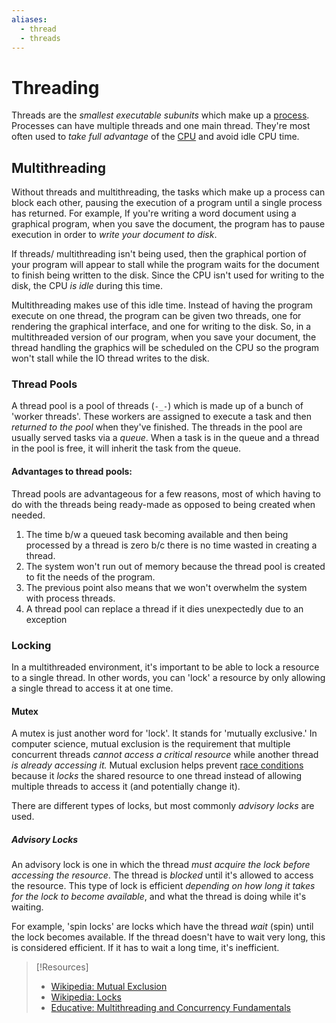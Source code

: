 ```yaml
---
aliases:
  - thread
  - threads
---
```


# Threading
Threads are the *smallest executable subunits* which make up a [process](/computers/concepts/process.md). Processes can have multiple threads and one main thread. They're most often used to *take full advantage* of the [CPU](../../computers/concepts/CPU.md) and avoid idle CPU time.
## Multithreading
Without threads and multithreading, the tasks which make up a process can block each other, pausing the execution of a program until a single process has returned. For example, If you're writing a word document using a graphical program, when you save the document, the program has to pause execution in order to *write your document to disk*. 

If threads/ multithreading isn't being used, then the graphical portion of your program will appear to stall while the program waits for the document to finish being written to the disk. Since the CPU isn't used for writing to the disk, the CPU *is idle* during this time.

Multithreading makes use of this idle time. Instead of having the program execute on one thread, the program can be given two threads, one for rendering the graphical interface, and one for writing to the disk. So, in a multithreaded version of our program, when you save your document, the thread handling the graphics will be scheduled on the CPU so the program won't stall while the IO thread writes to the disk.
### Thread Pools
A thread pool is a pool of threads (`-_-`) which is made up of a bunch of 'worker threads'. These workers are assigned to execute a task and then *returned to the pool* when they've finished. The threads in the pool are usually served tasks via a *queue*. When a task is in the queue and a thread in the pool is free, it will inherit the task from the queue.
#### Advantages to thread pools:
Thread pools are advantageous for a few reasons, most of which having to do with the threads being ready-made as opposed to being created when needed.
1. The time b/w a queued task becoming available and then being processed by a thread is zero b/c there is no time wasted in creating a thread.
2. The system won't run out of memory because the thread pool is created to fit the needs of the program.
3. The previous point also means that we won't overwhelm the system with process threads.
4. A thread pool can replace a thread if it dies unexpectedly  due to an exception
### Locking
In a multithreaded environment, it's important to be able to lock a resource to a single thread. In other words, you can 'lock' a resource by only allowing a single thread to access it at one time.
#### Mutex
A mutex is just another word for 'lock'. It stands for 'mutually exclusive.' In computer science, mutual exclusion is the requirement that multiple concurrent threads *cannot access a critical resource* while another thread *is already accessing it.* Mutual exclusion helps prevent [race conditions](/coding/bugs/race-condition.md) because it *locks* the shared resource to one thread instead of allowing multiple threads to access it (and potentially change it).

There are different types of locks, but most commonly *advisory locks* are used.
##### Advisory Locks
An advisory lock is one in which the thread *must acquire the lock before accessing the resource*. The thread is *blocked* until it's allowed to access the resource. This type of lock is efficient *depending on how long it takes for the lock to become available*, and what the thread is doing while it's waiting.

For example, 'spin locks' are locks which have the thread *wait* (spin) until the lock becomes available. If the thread doesn't have to wait very long, this is considered efficient. If it has to wait a long time, it's inefficient.

> [!Resources]
> - [Wikipedia: Mutual Exclusion](https://en.wikipedia.org/wiki/Mutual_exclusion)
> - [Wikipedia: Locks](https://en.wikipedia.org/wiki/Lock_(computer_science)#Mutexes_vs._semaphores)
> - [Educative: Multithreading and Concurrency Fundamentals](https://www.educative.io/blog/multithreading-and-concurrency-fundamentals)

